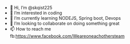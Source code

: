 - 👋 Hi, I’m @skqist225
- 👀 I’m interested in coding
- 🌱 I’m currently learning NODEJS, Spring boot, Devops
- 💞️ I’m looking to collaborate on doing something great
- 📫 How to reach me fb:https://www.facebook.com/Weareoneachothersteam

<!---
skqist225/skqist225 is a ✨ special ✨ repository because its `README.md` (this file) appears on your GitHub profile.
You can click the Preview link to take a look at your changes.
--->
